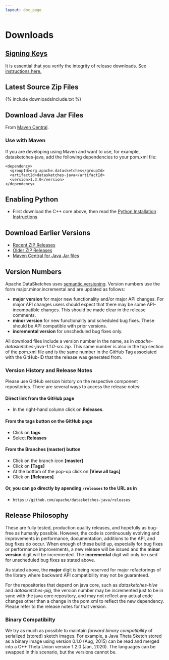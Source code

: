 ```yaml
---
layout: doc_page
---
```

<!--
    Licensed to the Apache Software Foundation (ASF) under one
    or more contributor license agreements.  See the NOTICE file
    distributed with this work for additional information
    regarding copyright ownership.  The ASF licenses this file
    to you under the Apache License, Version 2.0 (the
    "License"); you may not use this file except in compliance
    with the License.  You may obtain a copy of the License at

      http://www.apache.org/licenses/LICENSE-2.0

    Unless required by applicable law or agreed to in writing,
    software distributed under the License is distributed on an
    "AS IS" BASIS, WITHOUT WARRANTIES OR CONDITIONS OF ANY
    KIND, either express or implied.  See the License for the
    specific language governing permissions and limitations
    under the License.
-->
# Downloads

## [Signing Keys](https://downloads.apache.org/datasketches/KEYS)
It is essential that you verify the integrity of release downloads. See [instructions here.](https://www.apache.org/dyn/closer.cgi#verify)

## Latest Source Zip Files

{% include downloadsInclude.txt %}

## Download Java Jar Files
From [Maven Central](https://search.maven.org/search?q=g:%20org.apache.datasketches).

### Use with Maven
If you are developing using Maven and want to use, for example, datasketches-java, add the following dependencies to your pom.xml file:

```
<dependency>
  <groupId>org.apache.datasketches</groupId>
  <artifactId>datasketches-java</artifactId>
  <version>1.3.0</version>
</dependency>
```

## Enabling Python
* First download the C++ core above, then read the [Python Installation Instructions](https://github.com/apache/datasketches-cpp/tree/master/python)

## Download Earlier Versions

* [Recent ZIP Releases](http://archive.apache.org/dist/datasketches)
* [Older ZIP Releases](http://archive.apache.org/dist/incubator/datasketches)
* [Maven Central for Java Jar files](https://search.maven.org/search?q=g:%20org.apache.datasketches)

## Version Numbers
Apache DataSketches uses [semantic versioning](https://semver.org/). Version numbers use the form major.minor.incremental and are updated as follows:

* __major version__ for major new functionality and/or major API changes.  For major API changes users should expect that there may be some API-incompatible changes.  This should be made clear in the release comments. 
* __minor version__ for new functionality and scheduled bug fixes. These should be API compatible with prior versions.
* __incremental version__ for unscheduled bug fixes only.

All download files include a version number in the name, as in _apache-datasketches-java-1.1.0-src.zip_.
This same number is also in the top section of the pom.xml file and is the same number in the GitHub Tag associated with the GitHub-ID that
the release was generated from.


### Version History and Release Notes
Please use GitHub version history on the respective component repositories. There are several ways to access the release notes:

#### Direct link from the GitHub page
* In the right-hand column click on **Releases**.

#### From the **tags** button on the GitHub page
* Click on **tags**
* Select **Releases**

#### From the **Branches (master)** button
* Click on the branch icon **[master]**
* Click on **[Tags]**
* At the bottom of the pop-up click on **[View all tags]**
* Click on **[Releases]**

#### Or, you can go directly by apending `/releases` to the URL as in
* `https://github.com/apache/datasketches-java/releases`


## Release Philosophy

These are fully tested, production quality releases, and hopefully as bug-free as humanly possible. 
However, the code is continuously evolving and improvements in performance, documentation, additions 
to the API, and bug fixes do occur.  When enough of these build up, especially for bug fixes or 
performance improvements, a new release will be issued and the <b>minor version</b> 
digit will be incremented.  The <b>incremental</b> digit will only be used for unscheduled bug fixes as stated above.

As stated above, the <b>major</b> digit is being reserved for major refactorings of the library where backward API 
compatibility may not be guaranteed. 

For the repositories that depend on java core, such as <i>datasketches-hive</i> and <i>datasketches-pig</i>,
the version number may be incremented just to be in sync with the java core repository, 
and may not reflect any actual code changes other than a change in the pom.xml to reflect the new 
dependency. Please refer to the release notes for that version.

### Binary Compatibilty
We try as much as possible to maintain *forward binary compatibility* of serialized (stored) sketch images.  For example, a Java Theta Sketch stored as a binary image using version 0.1.0 (Aug, 2015) can be read and merged into a C++ Theta Union version 1.2.0 (Jan, 2020).  The languages can be swapped in this scenario, but the versions cannot be.






 
